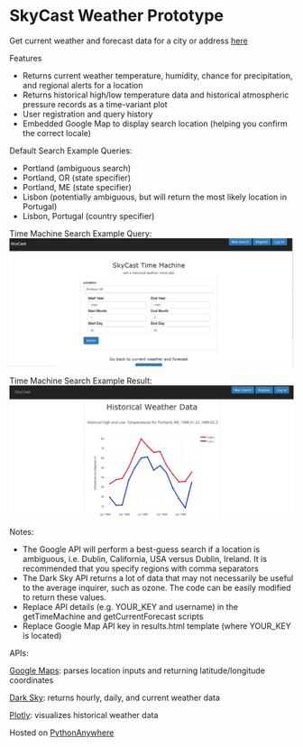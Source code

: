 # SkyCast Weather Prototype

Get current weather and forecast data for a city or address [here](https://goo.gl/XUpm4R)

Features
* Returns current weather temperature, humidity, chance for precipitation, and regional alerts for a location
* Returns historical high/low temperature data and historical atmospheric pressure records as a time-variant plot
* User registration and query history
* Embedded Google Map to display search location (helping you confirm the correct locale)

Default Search Example Queries:
* Portland (ambiguous search)
* Portland, OR (state specifier)
* Portland, ME (state specifier)
* Lisbon (potentially ambiguous, but will return the most likely location in Portugal)
* Lisbon, Portugal (country specifier)

Time Machine Search Example Query:
![ExampleTimeMachine](/static/img/example_search_time_machine.PNG)

Time Machine Search Example Result:
![ExampleTimeMachine](/static/img/example_search_time_machine_return.PNG)


Notes:
* The Google API will perform a best-guess search if a location is ambiguous, i.e. Dublin, California, USA versus Dublin, Ireland. It is recommended that you specify regions with comma separators
* The Dark Sky API returns a lot of data that may not necessarily be useful to the average inquirer, such as ozone. The code can be easily modified to return these values.
* Replace API details (e.g. YOUR_KEY and username) in the getTimeMachine and getCurrentForecast scripts
* Replace Google Map API key in results.html template (where YOUR_KEY is located)

APIs:

[Google Maps](https://developers.google.com/maps): parses location inputs and returning latitude/longitude coordinates

[Dark Sky](https://developer.forecast.io): returns hourly, daily, and current weather data

[Plotly](https://plot.ly/): visualizes historical weather data

Hosted on [PythonAnywhere](https://www.pythonanywhere.com/)